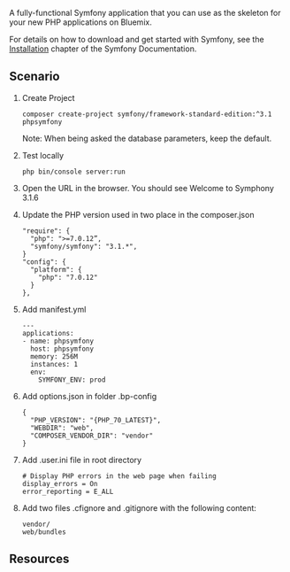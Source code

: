 A fully-functional Symfony application that you can use as the skeleton for your new PHP applications on Bluemix.

For details on how to download and get started with Symfony, see the
[Installation][1] chapter of the Symfony Documentation.


## Scenario

1. Create Project

    ```
    composer create-project symfony/framework-standard-edition:^3.1 phpsymfony
    ```

    Note: When being asked the database parameters, keep the default.

1. Test locally

    ```
    php bin/console server:run
    ```

1. Open the URL in the browser. You should see Welcome to Symphony 3.1.6

1. Update the PHP version used in two place in the composer.json

    ```
    "require": {
      "php": ">=7.0.12”,
      "symfony/symfony": "3.1.*",
    }
    "config": {
      "platform": {
        "php": "7.0.12"
      }
    },
    ```

1. Add manifest.yml

    ```
    ---
    applications:
    - name: phpsymfony
      host: phpsymfony
      memory: 256M
      instances: 1
      env:
        SYMFONY_ENV: prod
    ````

1. Add options.json in folder .bp-config

    ```
    {
      "PHP_VERSION": "{PHP_70_LATEST}",
      "WEBDIR": "web",
      "COMPOSER_VENDOR_DIR": "vendor"
    }
    ```

1. Add .user.ini file in root directory

    ```
    # Display PHP errors in the web page when failing
    display_errors = On
    error_reporting = E_ALL
    ```

1. Add two files .cfignore and .gitignore with the following content:

    ```
    vendor/
    web/bundles
    ````

## Resources

[1]:  https://symfony.com/doc/3.0/book/installation.html
